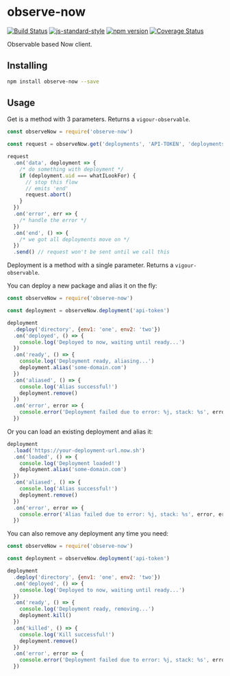 # observe-now

[![Build Status](https://travis-ci.org/vigour-io/observe-now.svg?branch=master)](https://travis-ci.org/vigour-io/observe-now)
[![js-standard-style](https://img.shields.io/badge/code%20style-standard-brightgreen.svg)](http://standardjs.com/)
[![npm version](https://badge.fury.io/js/observe-now.svg)](https://badge.fury.io/js/observe-now)
[![Coverage Status](https://coveralls.io/repos/github/vigour-io/observe-now/badge.svg?branch=master)](https://coveralls.io/github/vigour-io/observe-now?branch=master)

Observable based Now client.

## Installing

```bash
npm install observe-now --save
```

## Usage

Get is  a method with 3 parameters. Returns a `vigour-observable`.

```js
const observeNow = require('observe-now')

const request = observeNow.get('deployments', 'API-TOKEN', 'deployments.*')

request
  .on('data', deployment => {
    /* do something with deployment */
    if (deployment.uid === whatILookFor) {
      // stop this flow
      // emits 'end'
      request.abort()
    }
  })
  .on('error', err => {
    /* handle the error */
  })
  .on('end', () => {
    /* we got all deployments move on */
  })
  .send() // request won't be sent until we call this
```

Deployment is a method with a single parameter. Returns a `vigour-observable`.

You can deploy a new package and alias it on the fly:

```js
const observeNow = require('observe-now')

const deployment = observeNow.deployment('api-token')

deployment
  .deploy('directory', {env1: 'one', env2: 'two'})
  .on('deployed', () => {
    console.log('Deployed to now, waiting until ready...')
  })
  .on('ready', () => {
    console.log('Deployment ready, aliasing...')
    deployment.alias('some-domain.com')
  })
  .on('aliased', () => {
    console.log('Alias successful!')
    deployment.remove()
  })
  .on('error', error => {
    console.error('Deployment failed due to error: %j, stack: %s', error, error ? error.stack : '(no stack)')
  })
```

Or you can load an existing deployment and alias it:

```js
deployment
  .load('https://your-deployment-url.now.sh')
  .on('loaded', () => {
    console.log('Deployment loaded!')
    deployment.alias('some-domain.com')
  })
  .on('aliased', () => {
    console.log('Alias successful!')
    deployment.remove()
  })
  .on('error', error => {
    console.error('Alias failed due to error: %j, stack: %s', error, error ? error.stack : '(no stack)')
  })
```

You can also remove any deployment any time you need:

```js
const observeNow = require('observe-now')

const deployment = observeNow.deployment('api-token')

deployment
  .deploy('directory', {env1: 'one', env2: 'two'})
  .on('deployed', () => {
    console.log('Deployed to now, waiting until ready...')
  })
  .on('ready', () => {
    console.log('Deployment ready, removing...')
    deployment.kill()
  })
  .on('killed', () => {
    console.log('Kill successful!')
    deployment.remove()
  })
  .on('error', error => {
    console.error('Deployment failed due to error: %j, stack: %s', error, error ? error.stack : '(no stack)')
  })
```
